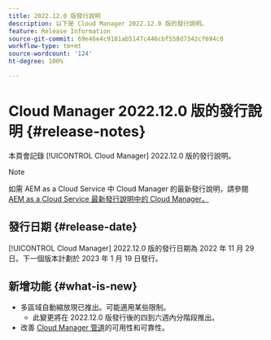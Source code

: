 ```yaml
---
title: 2022.12.0 版發行說明
description: 以下是 Cloud Manager 2022.12.0 版的發行說明。
feature: Release Information
source-git-commit: 69e46e4c9181ab5147c446cbf558d7342cf694c0
workflow-type: tm+mt
source-wordcount: '124'
ht-degree: 100%

---
```



# Cloud Manager 2022.12.0 版的發行說明 {#release-notes}

本頁會記錄 [!UICONTROL Cloud Manager] 2022.12.0 版的發行說明。

>[!NOTE]
>
>如需 AEM as a Cloud Service 中 Cloud Manager 的最新發行說明，請參閱 [AEM as a Cloud Service 最新發行說明中的 Cloud Manager。](https://experienceleague.adobe.com/docs/experience-manager-cloud-service/content/implementing/using-cloud-manager/release-notes-cloud-manager/release-notes-cm-current.html)

## 發行日期 {#release-date}

[!UICONTROL Cloud Manager] 2022.12.0 版的發行日期為 2022 年 11 月 29 日。下一個版本計劃於 2023 年 1 月 19 日發行。

## 新增功能 {#what-is-new}

* 多區域自動縮放現已推出。可能適用某些限制。
   * 此變更將在 2022.12.0 版發行後的四到六週內分階段推出。
* 改善 [Cloud Manager 管道](/help/overview/ci-cd-pipelines.md)的可用性和可靠性。

